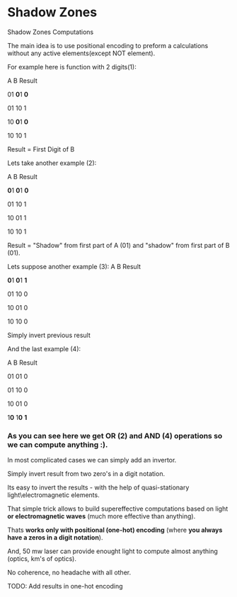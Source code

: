 # Shadow Zones
Shadow Zones Computations

The main idea is to use positional encoding to preform a calculations without any active elements(except NOT element).

For example here is function with 2 digits(1):

A B   Result

01 **0**1  **0**

01 10  1

10 **0**1  **0**

10 10  1

Result = First Digit of B


Lets take another example (2):

A B   Result

**0**1 **0**1  **0**

01 10  1

10 01  1

10 10  1

Result = "Shadow" from first part of A (01) and "shadow" from first part of B (01).


Lets suppose another example (3):
A B   Result

**0**1 **0**1  **1**

01 10  0

10 01  0

10 10  0

Simply invert previous result



And the last example (4):

A B   Result

01 01  0

01 10  0

10 01  0

1**0** 1**0**  **1**


### As you can see here we get **OR** (2) and **AND** (4) operations so we can compute anything :).
In most complicated cases we can simply add an invertor.

Simply invert result from two zero's in a digit notation.


Its easy to invert the results - with the help of quasi-stationary light\electromagnetic elements.

That simple trick allows to build supereffective computations based on light **or electromagnetic waves** (much more effective than anything).

Thats **works only with positional (one-hot) encoding** (where **you always have a zeros in a digit notation**).

And, 50 mw laser can provide enought light to compute almost anything (optics, km's of optics). 

No coherence, no headache with all other.

TODO:
Add results in one-hot encoding
